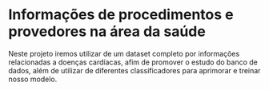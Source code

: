 # Informações de procedimentos e provedores na área da saúde
Neste projeto iremos utilizar de um dataset completo por informações relacionadas a doenças cardíacas, afim de promover o estudo do banco de dados, além de utilizar de diferentes classificadores para aprimorar e treinar nosso modelo.

